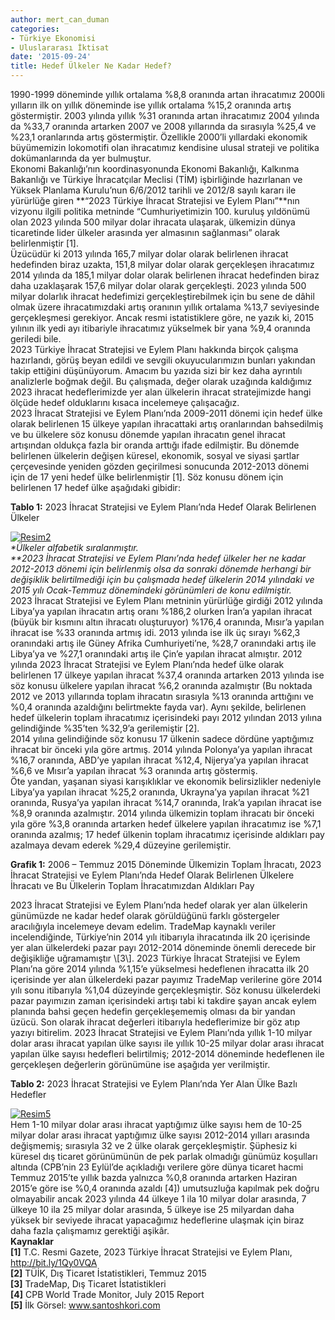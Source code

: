 ```yaml
---
author: mert_can_duman
categories:
- Türkiye Ekonomisi
- Uluslararası İktisat
date: '2015-09-24'
title: Hedef Ülkeler Ne Kadar Hedef?
---
```


1990-1999 döneminde yıllık ortalama %8,8 oranında artan ihracatımız 2000li yılların ilk on yıllık döneminde ise yıllık ortalama %15,2 oranında artış göstermiştir. 2003 yılında yıllık %31 oranında artan ihracatımız 2004 yılında da %33,7 oranında artarken 2007 ve 2008 yıllarında da sırasıyla %25,4 ve %23,1 oranlarında artış göstermiştir. Özellikle 2000’li yıllardaki ekonomik büyümemizin lokomotifi olan ihracatımız kendisine ulusal strateji ve politika dokümanlarında da yer bulmuştur.  
Ekonomi Bakanlığı’nın koordinasyonunda Ekonomi Bakanlığı, Kalkınma Bakanlığı ve Türkiye İhracatçılar Meclisi (TİM) işbirliğinde hazırlanan ve Yüksek Planlama Kurulu’nun 6/6/2012 tarihli ve 2012/8 sayılı kararı ile yürürlüğe giren **“2023 Türkiye İhracat Stratejisi ve Eylem Planı”**nın vizyonu ilgili politika metninde “Cumhuriyetimizin 100. kuruluş yıldönümü olan 2023 yılında 500 milyar dolar ihracata ulaşarak, ülkemizin dünya ticaretinde lider ülkeler arasında yer almasının sağlanması” olarak belirlenmiştir \[1\].  
Üzücüdür ki 2013 yılında 165,7 milyar dolar olarak belirlenen ihracat hedefinden biraz uzakta, 151,8 milyar dolar olarak gerçekleşen ihracatımız 2014 yılında da 185,1 milyar dolar olarak belirlenen ihracat hedefinden biraz daha uzaklaşarak 157,6 milyar dolar olarak gerçekleşti. 2023 yılında 500 milyar dolarlık ihracat hedefimizi gerçekleştirebilmek için bu sene de dâhil olmak üzere ihracatımızdaki artış oranının yıllık ortalama %13,7 seviyesinde gerçekleşmesi gerekiyor. Ancak resmi istatistiklere göre, ne yazık ki, 2015 yılının ilk yedi ayı itibariyle ihracatımız yükselmek bir yana %9,4 oranında geriledi bile.  
2023 Türkiye İhracat Stratejisi ve Eylem Planı hakkında birçok çalışma hazırlandı, görüş beyan edildi ve sevgili okuyucularımızın bunları yakından takip ettiğini düşünüyorum. Amacım bu yazıda sizi bir kez daha ayrıntılı analizlerle boğmak değil. Bu çalışmada, değer olarak uzağında kaldığımız 2023 ihracat hedeflerimizde yer alan ülkelerin ihracat stratejimizde hangi ölçüde hedef olduklarını kısaca incelemeye çalışacağız.  
2023 İhracat Stratejisi ve Eylem Planı’nda 2009-2011 dönemi için hedef ülke olarak belirlenen 15 ülkeye yapılan ihracattaki artış oranlarından bahsedilmiş ve bu ülkelere söz konusu dönemde yapılan ihracatın genel ihracat artışından oldukça fazla bir oranda arttığı ifade edilmiştir. Bu dönemde belirlenen ülkelerin değişen küresel, ekonomik, sosyal ve siyasi şartlar çerçevesinde yeniden gözden geçirilmesi sonucunda 2012-2013 dönemi için de 17 yeni hedef ülke belirlenmiştir \[1\]. Söz konusu dönem için belirlenen 17 hedef ülke aşağıdaki gibidir:

**Tablo 1:** 2023 İhracat Stratejisi ve Eylem Planı’nda Hedef Olarak Belirlenen Ülkeler

[![Resim2](../../../../../uploads/2015/09/Resim2-1-2-300x139.jpg)](https://iktisadiyat.com/wp-content/uploads/2015/09/Resim2-1-2-2.jpg)  
*\*Ülkeler alfabetik sıralanmıştır.*  
 *\*\*2023 İhracat Stratejisi ve Eylem Planı’nda hedef ülkeler her ne kadar 2012-2013 dönemi için belirlenmiş olsa da sonraki dönemde herhangi bir değişiklik belirtilmediği için bu çalışmada hedef ülkelerin 2014 yılındaki ve 2015 yılı Ocak-Temmuz dönemindeki görünümleri de konu edilmiştir.*  
2023 İhracat Stratejisi ve Eylem Planı metninin yürürlüğe girdiği 2012 yılında Libya’ya yapılan ihracatın artış oranı %186,2 olurken İran’a yapılan ihracat (büyük bir kısmını altın ihracatı oluşturuyor) %176,4 oranında, Mısır’a yapılan ihracat ise %33 oranında artmış idi. 2013 yılında ise ilk üç sırayı %62,3 oranındaki artış ile Güney Afrika Cumhuriyeti’ne, %28,7 oranındaki artış ile Libya’ya ve %27,1 oranındaki artış ile Çin’e yapılan ihracat almıştır. 2012 yılında 2023 İhracat Stratejisi ve Eylem Planı’nda hedef ülke olarak belirlenen 17 ülkeye yapılan ihracat %37,4 oranında artarken 2013 yılında ise söz konusu ülkelere yapılan ihracat %6,2 oranında azalmıştır (Bu noktada 2012 ve 2013 yıllarında toplam ihracatın sırasıyla %13 oranında arttığını ve %0,4 oranında azaldığını belirtmekte fayda var). Aynı şekilde, belirlenen hedef ülkelerin toplam ihracatımız içerisindeki payı 2012 yılından 2013 yılına gelindiğinde %35’ten %32,9’a gerilemiştir \[2\].  
2014 yılına gelindiğinde söz konusu 17 ülkenin sadece dördüne yaptığımız ihracat bir önceki yıla göre artmış. 2014 yılında Polonya’ya yapılan ihracat %16,7 oranında, ABD’ye yapılan ihracat %12,4, Nijerya’ya yapılan ihracat %6,6 ve Mısır’a yapılan ihracat %3 oranında artış göstermiş.  
Öte yandan, yaşanan siyasi karışıklıklar ve ekonomik belirsizlikler nedeniyle Libya’ya yapılan ihracat %25,2 oranında, Ukrayna’ya yapılan ihracat %21 oranında, Rusya’ya yapılan ihracat %14,7 oranında, Irak’a yapılan ihracat ise %8,9 oranında azalmıştır. 2014 yılında ülkemizin toplam ihracatı bir önceki yıla göre %3,8 oranında artarken hedef ülkelere yapılan ihracatımız ise %7,1 oranında azalmış; 17 hedef ülkenin toplam ihracatımız içerisinde aldıkları pay azalmaya devam ederek %29,4 düzeyine gerilemiştir.

**Grafik 1:** 2006 – Temmuz 2015 Döneminde Ülkemizin Toplam İhracatı, 2023 İhracat Stratejisi ve Eylem Planı’nda Hedef Olarak Belirlenen Ülkelere İhracatı ve Bu Ülkelerin Toplam İhracatımızdan Aldıkları Pay

</figure>  
2023 İhracat Stratejisi ve Eylem Planı’nda hedef olarak yer alan ülkelerin günümüzde ne kadar hedef olarak görüldüğünü farklı göstergeler aracılığıyla incelemeye devam edelim. TradeMap kaynaklı veriler incelendiğinde, Türkiye’nin 2014 yılı itibarıyla ihracatında ilk 20 içerisinde yer alan ülkelerdeki pazar payı 2012-2014 döneminde önemli derecede bir değişikliğe uğramamıştır \[3\].  
2023 Türkiye İhracat Stratejisi ve Eylem Planı’na göre 2014 yılında %1,15’e yükselmesi hedeflenen ihracatta ilk 20 içerisinde yer alan ülkelerdeki pazar payımız TradeMap verilerine göre 2014 yılı sonu itibarıyla %1,04 düzeyinde gerçekleşmiştir. Söz konusu ülkelerdeki pazar payımızın zaman içerisindeki artışı tabi ki takdire şayan ancak eylem planında bahsi geçen hedefin gerçekleşememiş olması da bir yandan üzücü.  
Son olarak ihracat değerleri itibarıyla hedeflerimize bir göz atıp yazıyı bitirelim. 2023 İhracat Stratejisi ve Eylem Planı’nda yıllık 1-10 milyar dolar arası ihracat yapılan ülke sayısı ile yıllık 10-25 milyar dolar arası ihracat yapılan ülke sayısı hedefleri belirtilmiş; 2012-2014 döneminde hedeflenen ile gerçekleşen değerlerin görünümüne ise aşağıda yer verilmiştir.

**Tablo 2:** 2023 İhracat Stratejisi ve Eylem Planı’nda Yer Alan Ülke Bazlı Hedefler

[![Resim5](http://www.iktisadiyat.com/wp-content/uploads/2015/09/Resim5-1024x245.jpg)](https://iktisadiyat.com/wp-content/uploads/2015/09/Resim5-e1443032436262-1-2-2.jpg)  
Hem 1-10 milyar dolar arası ihracat yaptığımız ülke sayısı hem de 10-25 milyar dolar arası ihracat yaptığımız ülke sayısı 2012-2014 yılları arasında değişmemiş; sırasıyla 32 ve 2 ülke olarak gerçekleşmiştir. Şüphesiz ki küresel dış ticaret görünümünün de pek parlak olmadığı günümüz koşulları altında (CPB’nin 23 Eylül’de açıkladığı verilere göre dünya ticaret hacmi Temmuz 2015’te yıllık bazda yalnızca %0,8 oranında artarken Haziran 2015’e göre ise %0,4 oranında azaldı \[4\]) umutsuzluğa kapılmak pek doğru olmayabilir ancak 2023 yılında 44 ülkeye 1 ila 10 milyar dolar arasında, 7 ülkeye 10 ila 25 milyar dolar arasında, 5 ülkeye ise 25 milyardan daha yüksek bir seviyede ihracat yapacağımız hedeflerine ulaşmak için biraz daha fazla çalışmamız gerektiği aşikâr.  
**Kaynaklar**  
**\[1\]** T.C. Resmi Gazete, 2023 Türkiye İhracat Stratejisi ve Eylem Planı, http://bit.ly/1Qy0VQA  
**\[2\]** TÜİK, Dış Ticaret İstatistikleri, Temmuz 2015  
**\[3\]** TradeMap, Dış Ticaret İstatistikleri  
**\[4\]** CPB World Trade Monitor, July 2015 Report  
**\[5\]** İlk Görsel: www.santoshkori.com